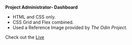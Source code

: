 **Project Administrator- Dashboard**

- HTML and CSS only.
- CSS Grid and Flex combined.
- Used a Reference Image provided by *The Odin Project.*

Check out the [Live](https://Zvikomboreronyambuya.github.io/Administrator-Dashboard/)
